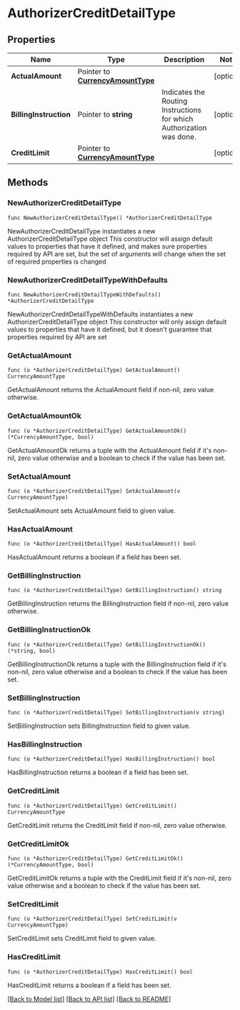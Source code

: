 # AuthorizerCreditDetailType

## Properties

Name | Type | Description | Notes
------------ | ------------- | ------------- | -------------
**ActualAmount** | Pointer to [**CurrencyAmountType**](CurrencyAmountType.md) |  | [optional] 
**BillingInstruction** | Pointer to **string** | Indicates the Routing Instructions for which Authorization was done. | [optional] 
**CreditLimit** | Pointer to [**CurrencyAmountType**](CurrencyAmountType.md) |  | [optional] 

## Methods

### NewAuthorizerCreditDetailType

`func NewAuthorizerCreditDetailType() *AuthorizerCreditDetailType`

NewAuthorizerCreditDetailType instantiates a new AuthorizerCreditDetailType object
This constructor will assign default values to properties that have it defined,
and makes sure properties required by API are set, but the set of arguments
will change when the set of required properties is changed

### NewAuthorizerCreditDetailTypeWithDefaults

`func NewAuthorizerCreditDetailTypeWithDefaults() *AuthorizerCreditDetailType`

NewAuthorizerCreditDetailTypeWithDefaults instantiates a new AuthorizerCreditDetailType object
This constructor will only assign default values to properties that have it defined,
but it doesn't guarantee that properties required by API are set

### GetActualAmount

`func (o *AuthorizerCreditDetailType) GetActualAmount() CurrencyAmountType`

GetActualAmount returns the ActualAmount field if non-nil, zero value otherwise.

### GetActualAmountOk

`func (o *AuthorizerCreditDetailType) GetActualAmountOk() (*CurrencyAmountType, bool)`

GetActualAmountOk returns a tuple with the ActualAmount field if it's non-nil, zero value otherwise
and a boolean to check if the value has been set.

### SetActualAmount

`func (o *AuthorizerCreditDetailType) SetActualAmount(v CurrencyAmountType)`

SetActualAmount sets ActualAmount field to given value.

### HasActualAmount

`func (o *AuthorizerCreditDetailType) HasActualAmount() bool`

HasActualAmount returns a boolean if a field has been set.

### GetBillingInstruction

`func (o *AuthorizerCreditDetailType) GetBillingInstruction() string`

GetBillingInstruction returns the BillingInstruction field if non-nil, zero value otherwise.

### GetBillingInstructionOk

`func (o *AuthorizerCreditDetailType) GetBillingInstructionOk() (*string, bool)`

GetBillingInstructionOk returns a tuple with the BillingInstruction field if it's non-nil, zero value otherwise
and a boolean to check if the value has been set.

### SetBillingInstruction

`func (o *AuthorizerCreditDetailType) SetBillingInstruction(v string)`

SetBillingInstruction sets BillingInstruction field to given value.

### HasBillingInstruction

`func (o *AuthorizerCreditDetailType) HasBillingInstruction() bool`

HasBillingInstruction returns a boolean if a field has been set.

### GetCreditLimit

`func (o *AuthorizerCreditDetailType) GetCreditLimit() CurrencyAmountType`

GetCreditLimit returns the CreditLimit field if non-nil, zero value otherwise.

### GetCreditLimitOk

`func (o *AuthorizerCreditDetailType) GetCreditLimitOk() (*CurrencyAmountType, bool)`

GetCreditLimitOk returns a tuple with the CreditLimit field if it's non-nil, zero value otherwise
and a boolean to check if the value has been set.

### SetCreditLimit

`func (o *AuthorizerCreditDetailType) SetCreditLimit(v CurrencyAmountType)`

SetCreditLimit sets CreditLimit field to given value.

### HasCreditLimit

`func (o *AuthorizerCreditDetailType) HasCreditLimit() bool`

HasCreditLimit returns a boolean if a field has been set.


[[Back to Model list]](../README.md#documentation-for-models) [[Back to API list]](../README.md#documentation-for-api-endpoints) [[Back to README]](../README.md)



